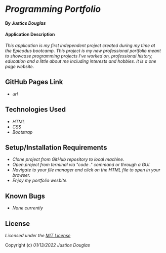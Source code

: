 # _Programming Portfolio_

#### By _Justice Douglas_

#### Application Description

_This application is my first independent project created during my time at the Epicodus bootcamp. This project is my new professional portfolio meant to showcase programming projects I've worked on, professional history, education and a little about me including interests and hobbies. It is a one page website._

## GitHub Pages Link

* _url_

## Technologies Used

* _HTML_
* _CSS_
* _Bootstrap_

## Setup/Installation Requirements

* _Clone project from GitHub repository to local machine._
* _Open project from terminal via "code ." command or through a GUI._
* _Navigate to your file manager and click on the HTML file to open in your browser._
* _Enjoy my portfolio wesbite._

## Known Bugs

* _None currently_

## License

_Licensed under the [MIT License](LICENSE)_

Copyright (c) _01/13/2022_ _Justice Douglas_